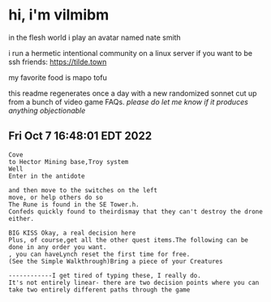 # hi, i'm vilmibm

in the flesh world i play an avatar named nate smith

i run a hermetic intentional community on a linux server if you want to be ssh friends: https://tilde.town

my favorite food is mapo tofu

this readme regenerates once a day with a new randomized sonnet cut up from a bunch of video game FAQs.
_please do let me know if it produces anything objectionable_

## Fri Oct  7 16:48:01 EDT 2022

    Cove
    to Hector Mining base,Troy system
    Well
    Enter in the antidote
    
    and then move to the switches on the left
    move, or help others do so
    The Rune is found in the SE Tower.h.
    Confeds quickly found to theirdismay that they can't destroy the drone either.
    
    BIG KISS Okay, a real decision here
    Plus, of course,get all the other quest items.The following can be done in any order you want.
    , you can haveLynch reset the first time for free.
    (See the Simple Walkthrough)Bring a piece of your Creatures
    
    ------------I get tired of typing these, I really do.
    It's not entirely linear- there are two decision points where you can take two entirely different paths through the game
